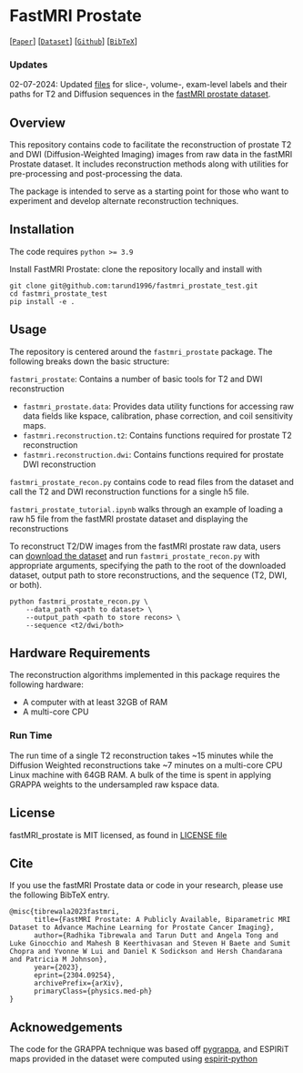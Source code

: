 # FastMRI Prostate

[[`Paper`](https://arxiv.org/abs/2304.09254)] [[`Dataset`](https://fastmri.med.nyu.edu/)] [[`Github`](https://github.com/cai2r/fastMRI_prostate)] [[`BibTeX`](#cite)]

### Updates
02-07-2024: Updated [files](https://github.com/cai2r/fastMRI_prostate/pull/11) for slice-, volume-, exam-level labels and their paths for T2 and Diffusion sequences in the [fastMRI prostate dataset](https://fastmri.med.nyu.edu/).

## Overview

This repository contains code to facilitate the reconstruction of prostate T2 and DWI (Diffusion-Weighted Imaging) images from raw data in the fastMRI Prostate dataset. It includes reconstruction methods along with utilities for pre-processing and post-processing the data. 

The package is intended to serve as a starting point for those who want to experiment and develop alternate reconstruction techniques.

## Installation

The code requires `python >= 3.9`

Install FastMRI Prostate: clone the repository locally and install with

```
git clone git@github.com:tarund1996/fastmri_prostate_test.git
cd fastmri_prostate_test
pip install -e .
```

## Usage
The repository is centered around the ```fastmri_prostate``` package. The following breaks down the basic structure:

```fastmri_prostate```: Contains a number of basic tools for T2 and DWI reconstruction
 - ```fastmri_prostate.data```: Provides data utility functions for accessing raw data fields like kspace, calibration, phase correction, and coil sensitivity maps.
 - ```fastmri.reconstruction.t2```: Contains functions required for prostate T2 reconstruction
 - ```fastmri.reconstruction.dwi```: Contains functions required for prostate DWI reconstruction

```fastmri_prostate_recon.py``` contains code to read files from the dataset and call the T2 and DWI reconstruction functions for a single h5 file. 

```fastmri_prostate_tutorial.ipynb``` walks through an example of loading a raw h5 file from the fastMRI prostate dataset and displaying the reconstructions

To reconstruct T2/DW images from the fastMRI prostate raw data, users can [download the dataset](https://fastmri.med.nyu.edu/) and run ```fastmri_prostate_recon.py``` with appropriate arguments, specifying the path to the root of the downloaded dataset, output path to store reconstructions, and the sequence (T2, DWI, or both).
```
python fastmri_prostate_recon.py \  
    --data_path <path to dataset> \  
    --output_path <path to store recons> \  
    --sequence <t2/dwi/both>
```

## Hardware Requirements
The reconstruction algorithms implemented in this package requires the following hardware:
- A computer with at least 32GB of RAM
- A multi-core CPU

### Run Time
The run time of a single T2 reconstruction takes ~15 minutes while the Diffusion Weighted reconstructions take ~7 minutes on a multi-core CPU Linux machine with 64GB RAM. A bulk of the time is spent in applying GRAPPA weights to the undersampled raw kspace data.

## License
fastMRI_prostate is MIT licensed, as found in [LICENSE file](https://github.com/cai2r/fastMRI_prostate/blob/main/LICENSE)

## Cite
If you use the fastMRI Prostate data or code in your research, please use the following BibTeX entry.

```
@misc{tibrewala2023fastmri,
      title={FastMRI Prostate: A Publicly Available, Biparametric MRI Dataset to Advance Machine Learning for Prostate Cancer Imaging}, 
      author={Radhika Tibrewala and Tarun Dutt and Angela Tong and Luke Ginocchio and Mahesh B Keerthivasan and Steven H Baete and Sumit Chopra and Yvonne W Lui and Daniel K Sodickson and Hersh Chandarana and Patricia M Johnson},
      year={2023},
      eprint={2304.09254},
      archivePrefix={arXiv},
      primaryClass={physics.med-ph}
}
```

## Acknowedgements
The code for the GRAPPA technique was based off [pygrappa](https://github.com/mckib2/pygrappa), and ESPIRiT maps provided in the dataset were computed using [espirit-python](https://github.com/mikgroup/espirit-python) 
